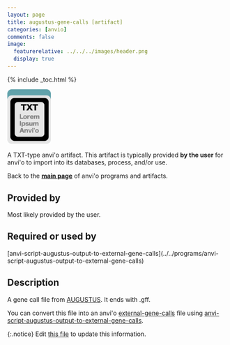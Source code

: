 ```yaml
---
layout: page
title: augustus-gene-calls [artifact]
categories: [anvio]
comments: false
image:
  featurerelative: ../../../images/header.png
  display: true
---
```



{% include _toc.html %}


<img src="../../images/icons/TXT.png" alt="TXT" style="width:100px; border:none" />

A TXT-type anvi'o artifact. This artifact is typically provided **by the user** for anvi'o to import into its databases, process, and/or use.

Back to the **[main page](../../)** of anvi'o programs and artifacts.

## Provided by


Most likely provided by the user.


## Required or used by

<p style="text-align: left" markdown="1"><span class="artifact-r">[anvi-script-augustus-output-to-external-gene-calls](../../programs/anvi-script-augustus-output-to-external-gene-calls)</span></p>

## Description

A gene call file from [AUGUSTUS](http://bioinf.uni-greifswald.de/augustus/). It ends with .gff. 

You can convert this file into an anvi'o <span class="artifact-n">[external-gene-calls](/software/anvio/help/artifacts/external-gene-calls)</span> file using <span class="artifact-n">[anvi-script-augustus-output-to-external-gene-calls](/software/anvio/help/programs/anvi-script-augustus-output-to-external-gene-calls)</span>. 


{:.notice}
Edit [this file](https://github.com/merenlab/anvio/tree/master/anvio/docs/artifacts/augustus-gene-calls.md) to update this information.

